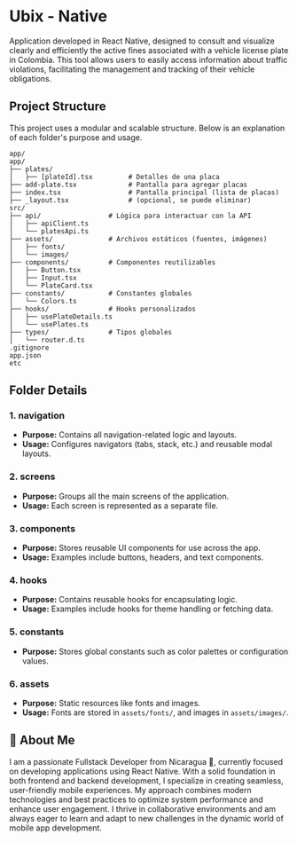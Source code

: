 # Ubix - Native

Application developed in React Native, designed to consult and visualize clearly and efficiently the active fines associated with a vehicle license plate in Colombia. This tool allows users to easily access information about traffic violations, facilitating the management and tracking of their vehicle obligations.

## Project Structure

This project uses a modular and scalable structure. Below is an explanation of each folder's purpose and usage.

```plaintext
app/
app/
├── plates/
│   ├── [plateId].tsx         # Detalles de una placa
├── add-plate.tsx             # Pantalla para agregar placas
├── index.tsx                 # Pantalla principal (lista de placas)
├── _layout.tsx               # (opcional, se puede eliminar)
src/
├── api/                 # Lógica para interactuar con la API
│   ├── apiClient.ts
│   └── platesApi.ts
├── assets/              # Archivos estáticos (fuentes, imágenes)
│   ├── fonts/
│   └── images/
├── components/          # Componentes reutilizables
│   ├── Button.tsx
│   ├── Input.tsx
│   └── PlateCard.tsx
├── constants/           # Constantes globales
│   └── Colors.ts
├── hooks/               # Hooks personalizados
│   ├── usePlateDetails.ts
│   └── usePlates.ts
├── types/               # Tipos globales
│   └── router.d.ts
.gitignore
app.json
etc
```

## Folder Details

### 1. **navigation**

- **Purpose:** Contains all navigation-related logic and layouts.
- **Usage:** Configures navigators (tabs, stack, etc.) and reusable modal layouts.

### 2. **screens**

- **Purpose:** Groups all the main screens of the application.
- **Usage:** Each screen is represented as a separate file.

### 3. **components**

- **Purpose:** Stores reusable UI components for use across the app.
- **Usage:** Examples include buttons, headers, and text components.

### 4. **hooks**

- **Purpose:** Contains reusable hooks for encapsulating logic.
- **Usage:** Examples include hooks for theme handling or fetching data.

### 5. **constants**

- **Purpose:** Stores global constants such as color palettes or configuration values.

### 6. **assets**

- **Purpose:** Static resources like fonts and images.
- **Usage:** Fonts are stored in `assets/fonts/`, and images in `assets/images/`.

## 🚀 About Me

I am a passionate Fullstack Developer from Nicaragua 🚀, currently focused on developing applications using React Native. With a solid foundation in both frontend and backend development, I specialize in creating seamless, user-friendly mobile experiences. My approach combines modern technologies and best practices to optimize system performance and enhance user engagement. I thrive in collaborative environments and am always eager to learn and adapt to new challenges in the dynamic world of mobile app development.
